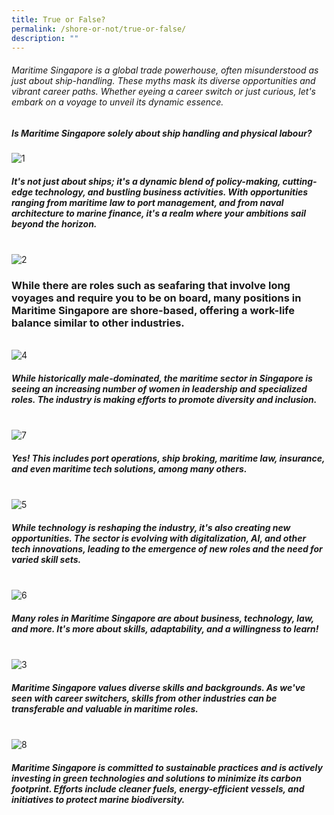 ```yaml
---
title: True or False?
permalink: /shore-or-not/true-or-false/
description: ""
---
```

###### Maritime Singapore is a global trade powerhouse, often misunderstood as just about ship-handling. These myths mask its diverse opportunities and vibrant career paths. Whether eyeing a career switch or just curious, let's embark on a voyage to unveil its dynamic essence.

##### Is Maritime Singapore solely about ship handling and physical labour?
<img border="0" alt="1" src="https://i.ibb.co/V9TSsnN/1.png">
<br>

##### It's not just about ships; it's a dynamic blend of policy-making, cutting-edge technology, and bustling business activities. With opportunities ranging from maritime law to port management, and from naval architecture to marine finance, it's a realm where your ambitions sail beyond the horizon.
<br>
<img border="0" alt="2" src="https://i.ibb.co/s6x4vc1/2.png">
	
### While there are roles such as seafaring that involve long voyages and require you to be on board, many positions in Maritime Singapore are shore-based, offering a work-life balance similar to other industries.
<br>
<img border="0" alt="4" src="https://i.ibb.co/CnfVtF6/4.png">

#####  While historically male-dominated, the maritime sector in Singapore is seeing an increasing number of women in leadership and specialized roles. The industry is making efforts to promote diversity and inclusion.
<br>
<img border="0" alt="7" src="https://i.ibb.co/j48DvRL/7.png">

#####  Yes! This includes port operations, ship broking, maritime law, insurance, and even maritime tech solutions, among many others.
<br>
<img border="0" alt="5" src="https://i.ibb.co/K6ZF8Nj/5.png">

##### While technology is reshaping the industry, it's also creating new opportunities. The sector is evolving with digitalization, AI, and other tech innovations, leading to the emergence of new roles and the need for varied skill sets.
<br>
<img border="0" alt="6" src="https://i.ibb.co/BtjYJpF/6.png">
	
##### Many roles in Maritime Singapore are about business, technology, law, and more. It's more about skills, adaptability, and a willingness to learn!
<br>
<img border="0" alt="3" src="https://i.ibb.co/2WjML4h/3.png">

##### Maritime Singapore values diverse skills and backgrounds. As we've seen with career switchers, skills from other industries can be transferable and valuable in maritime roles.
<br>
<img border="0" alt="8" src="https://i.ibb.co/mh692Q8/8.png">

##### Maritime Singapore is committed to sustainable practices and is actively investing in green technologies and solutions to minimize its carbon footprint. Efforts include cleaner fuels, energy-efficient vessels, and initiatives to protect marine biodiversity.